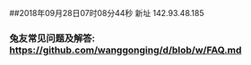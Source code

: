 ##2018年09月28日07时08分44秒 新址 142.93.48.185
### 兔友常见问题及解答: https://github.com/wanggonging/d/blob/w/FAQ.md
